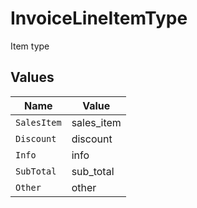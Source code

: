 # InvoiceLineItemType

Item type


## Values

| Name        | Value       |
| ----------- | ----------- |
| `SalesItem` | sales_item  |
| `Discount`  | discount    |
| `Info`      | info        |
| `SubTotal`  | sub_total   |
| `Other`     | other       |